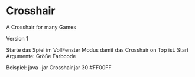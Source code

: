 # Crosshair
A Crosshair for many Games

Version 1

Starte das Spiel im VollFenster Modus damit das Crosshair on Top ist.
Start Argumente: Größe Farbcode

Beispiel:
java -jar Crosshair.jar 30 #FF00FF
